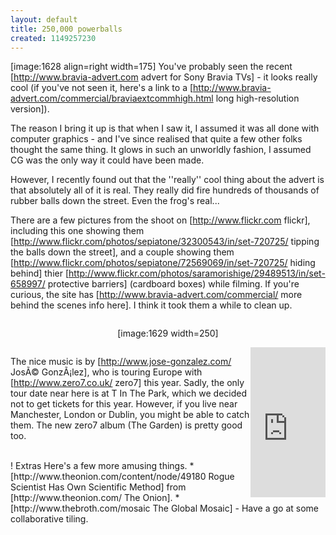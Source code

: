 ```yaml
---
layout: default
title: 250,000 powerballs
created: 1149257230
---
```

[image:1628 align=right width=175] You've probably seen the recent 
[http://www.bravia-advert.com advert for Sony Bravia TVs] - it looks really cool (if you've not seen it, here's a link to a [http://www.bravia-advert.com/commercial/braviaextcommhigh.html long high-resolution version]).

The reason I bring it up is that when I saw it, I assumed it was all done with computer graphics - and I've since realised that quite a few other folks thought the same thing.  It glows in such an unworldly fashion, I assumed CG was the only way it could have been made.

However, I recently found out that the ''really'' cool thing about the advert is that absolutely all of it is real.  They really did fire hundreds of thousands of rubber balls down the street.  Even the frog's real...
<!--break-->

There are a few pictures from the shoot on [http://www.flickr.com flickr], including this one showing them [http://www.flickr.com/photos/sepiatone/32300543/in/set-720725/ tipping the balls down the street], and a couple showing them [http://www.flickr.com/photos/sepiatone/72569069/in/set-720725/ hiding behind] thier [http://www.flickr.com/photos/saramorishige/29489513/in/set-658997/ protective barriers] (cardboard boxes) while filming.  If you're curious, the site has [http://www.bravia-advert.com/commercial/ more behind the scenes info here].  I think it took them a while to clean up.

<div style="text-align: center; padding: 1em 0;">
[image:1629 width=250]
</div>

<div style="float: right;">
<iframe src="http://rcm-uk.amazon.co.uk/e/cm?t=anjacksonnet-21&o=2&p=8&l=as1&asins=B000EGD1JC&fc1=000000&IS2=1&lt1=_blank&lc1=0000ff&bc1=000000&bg1=ffffff&f=ifr" style="width:120px;height:240px;" scrolling="no" marginwidth="0" marginheight="0" frameborder="0"></iframe>
</div>

The nice music is by [http://www.jose-gonzalez.com/ JosÃ© GonzÃ¡lez], who is touring Europe with [http://www.zero7.co.uk/ zero7] this year.  Sadly, the only tour date near here is at T In The Park, which we decided not to get tickets for this year.  However, if you live near Manchester, London or Dublin, you might be able to catch them.  The new zero7 album (The Garden) is pretty good too.

<br/>
! Extras
Here's a few more amusing things.
* [http://www.theonion.com/content/node/49180 Rogue Scientist Has Own Scientific Method] from [http://www.theonion.com/ The Onion].
* [http://www.thebroth.com/mosaic The Global Mosaic] - Have a go at some collaborative tiling.
